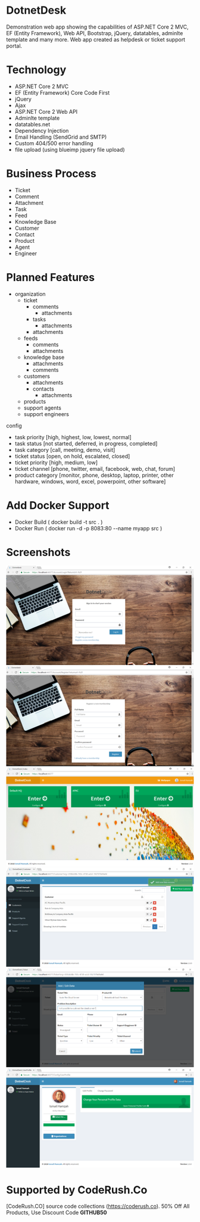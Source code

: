 # DotnetDesk
Demonstration web app showing the capabilities of ASP.NET Core 2 MVC, EF (Entity Framework), Web API, Bootstrap, jQuery, datatables, adminlte template and many more. Web app created as helpdesk or ticket support portal.

# Technology
- ASP.NET Core 2 MVC
- EF (Entity Framework) Core Code First
- jQuery
- Ajax
- ASP.NET Core 2 Web API
- Adminlte template
- datatables.net
- Dependency Injection
- Email Handling (SendGrid and SMTP)
- Custom 404/500 error handling
- file upload (using blueimp jquery file upload)

# Business Process
- Ticket
- Comment
- Attachment
- Task
- Feed
- Knowledge Base
- Customer
- Contact
- Product
- Agent
- Engineer

# Planned Features


- organization
	- ticket
		- comments
			- attachments
		- tasks
			- attachments
		- attachments
	- feeds
		- comments
		- attachments
	- knowledge base
		- attachments
		- comments
	- customers
		- attachments
		- contacts
			- attachments
	- products
	- support agents
	- support engineers

config
-	task priority [high, highest, low, lowest, normal]
-	task status [not started, deferred, in progress, completed]
-	task category [call, meeting, demo, visit]
-	ticket status [open, on hold, escalated, closed]
-	ticket priority [high, medium, low]
-	ticket channel [phone, twitter, email, facebook, web, chat, forum]
-	product category [monitor, phone, desktop, laptop, printer, other hardware, windows, word, excel, powerpoint, other software]
# Add Docker Support
 - Docker Build ( docker build -t src . )
 - Docker Run ( docker run -d -p 8083:80 --name myapp src )

# Screenshots

![demo1](wwwroot/images/dotnetdesk1.png)
![demo2](wwwroot/images/dotnetdesk2.png)
![demo3](wwwroot/images/dotnetdesk3.png)
![demo4](wwwroot/images/dotnetdesk4.png)
![demo5](wwwroot/images/dotnetdesk5.png)
![demo6](wwwroot/images/dotnetdesk6.png)

# Supported by CodeRush.Co
[CodeRush.CO] source code collections (https://coderush.co). 50% Off All Products, Use Discount Code **GITHUB50**
	
	
	
